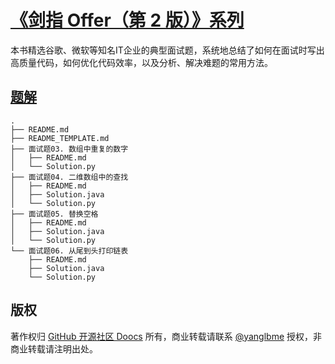 # [《剑指 Offer（第 2 版）》系列](https://leetcode-cn.com/problemset/lcof/)
本书精选谷歌、微软等知名IT企业的典型面试题，系统地总结了如何在面试时写出高质量代码，如何优化代码效率，以及分析、解决难题的常用方法。

## [题解](https://github.com/doocs/leetcode/tree/master/lcci)

```
.
├── README.md
├── README_TEMPLATE.md
├── 面试题03. 数组中重复的数字
│   ├── README.md
│   └── Solution.py
├── 面试题04. 二维数组中的查找
│   ├── README.md
│   ├── Solution.java
│   └── Solution.py
├── 面试题05. 替换空格
│   ├── README.md
│   ├── Solution.java
│   └── Solution.py
└── 面试题06. 从尾到头打印链表
    ├── README.md
    ├── Solution.java
    └── Solution.py
```

## 版权
著作权归 [GitHub 开源社区 Doocs](https://github.com/doocs) 所有，商业转载请联系 [@yanglbme](mailto:contact@yanglibin.info) 授权，非商业转载请注明出处。